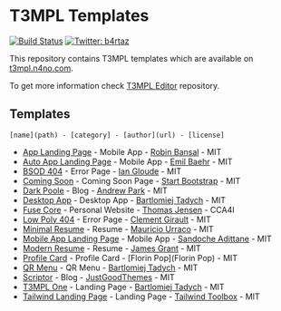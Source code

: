 # T3MPL Templates

[![Build Status](https://travis-ci.com/b4rtaz/t3mpl-templates.svg?branch=master)](https://travis-ci.com/b4rtaz/t3mpl-templates) [![Twitter: b4rtaz](https://img.shields.io/twitter/follow/b4rtaz.svg?style=social)](https://twitter.com/b4rtaz)

This repository contains T3MPL templates which are available on [t3mpl.n4no.com](https://t3mpl.n4no.com).

To get more information check [T3MPL Editor](https://github.com/b4rtaz/t3mpl-editor) repository.

## Templates

``[name](path) - [category] - [author](url) - [license]``

* [App Landing Page](/app-landing-page) - Mobile App - [Robin Bansal](https://github.com/robinbansal/App-Landing_Page) - MIT
* [Auto App Landing Page](/auto-app-landing-page) - Mobile App - [Emil Baehr](https://github.com/milbaehr/automatic-app-landing-page) - MIT
* [BSOD 404](/bsod-404) - Error Page - [Ian Gloude](https://codepen.io/igloude/pen/qNNWKr) - MIT
* [Coming Soon](/coming-soon) - Coming Soon Page - [Start Bootstrap](https://github.com/StartBootstrap/startbootstrap-coming-soon) - MIT
* [Dark Poole](/dark-poole) - Blog - [Andrew Park](https://github.com/andrewhwanpark/dark-poole) - MIT
* [Desktop App](/desktop-app) - Desktop App - [Bartlomiej Tadych](https://n4no.com/) - MIT
* [Fuse Core](/fuse-core) - Personal Website - [Thomas Jensen](https://github.com/tsjensen/fuse-core) - CCA4I
* [Low Poly 404](/low-poly-404) - Error Page - [Clement Girault](https://codepen.io/clementGir/pen/PqGyMq) - MIT
* [Minimal Resume](/minimal-resume) - Resume - [Mauricio Urraco](https://github.com/murraco/jekyll-theme-minimal-resume) - MIT
* [Mobile App Landing Page](/mobile-app-landing-page) - Mobile App - [Sandoche Adittane](https://github.com/sandoche/Mobile-app-landingpage-template) - MIT
* [Modern Resume](/modern-resume) - Resume -  [James Grant](https://github.com/sproogen/modern-resume-theme) - MIT
* [Profile Card](/profile-card) - Profile Card - [Florin Pop](Florin Pop) - MIT
* [QR Menu](/qr-menu) - QR Menu - [Bartlomiej Tadych](https://n4no.com/) - MIT
* [Scriptor](/scriptor) - Blog - [JustGoodThemes](https://justgoodthemes.com/) - MIT
* [T3MPL One](/t3mpl-one) - Landing Page - [Bartlomiej Tadych](https://n4no.com/) - MIT
* [Tailwind Landing Page](/tailwind-landing-page) - Landing Page - [Tailwind Toolbox](https://github.com/tailwindtoolbox/Landing-Page) - MIT

